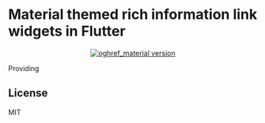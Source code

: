 # Material themed rich information link widgets in Flutter

<p align="center">
    <a href="https://pub.dev/packages/oghref_material"><img alt="oghref_material version" src="https://img.shields.io/pub/v/oghref_material?style=flat-square"></a>
</p>

Providing

## License

MIT
